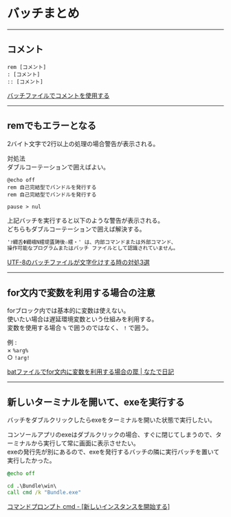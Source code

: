 # バッチまとめ

---

## コメント

``` batch
rem [コメント]
: [コメント]
:: [コメント]
```

[バッチファイルでコメントを使用する](https://jj-blues.com/cms/wantto-usecommentout/)  

---

## remでもエラーとなる

2バイト文字で2行以上の処理の場合警告が表示される。  

対処法  
ダブルコーテーションで囲えばよい。  

``` batch
@echo off
rem 自己完結型でバンドルを発行する
rem 自己完結型でバンドルを発行する

pause > nul
```

上記バッチを実行すると以下のような警告が表示される。  
どちらもダブルコーテーションで囲えば解決する。  

``` txt
'ｧ繝舌Φ繝峨Ν繧堤匱陦後☆繧・' は、内部コマンドまたは外部コマンド、
操作可能なプログラムまたはバッチ ファイルとして認識されていません。
```

[UTF-8のバッチファイルが文字化けする時の対処3選](https://nayutari.com/batch-utf8)  

---

## for文内で変数を利用する場合の注意

forブロック内では基本的に変数は使えない。  
使いたい場合は遅延環境変数という仕組みを利用する。  
変数を使用する場合 `%` で囲うのではなく、 `!` で囲う。  

例 :  
× `%arg%`  
○ `!arg!`  

[batファイルでfor文内に変数を利用する場合の罠 | なたで日記](https://blog.natade.net/2018/10/06/windows-bat-%E9%81%85%E5%BB%B6%E7%92%B0%E5%A2%83%E5%A4%89%E6%95%B0-for-if/)  

---

## 新しいターミナルを開いて、exeを実行する

バッチをダブルクリックしたらexeをターミナルを開いた状態で実行したい。  

コンソールアプリのexeはダブルクリックの場合、すぐに閉じてしまうので、ターミナルから実行して常に画面に表示させたい。  
exeの発行先が別にあるので、exeを発行するバッチの隣に実行バッチを置いて実行したかった。  

``` bat
@echo off

cd .\Bundle\win\
call cmd /k "Bundle.exe"
```

[コマンドプロンプト cmd - [新しいインスタンスを開始する]](https://www.k-tanaka.net/cmd/cmd.php)  

